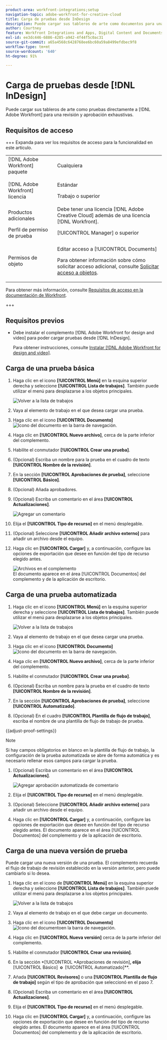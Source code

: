 ```yaml
---
product-area: workfront-integrations;setup
navigation-topic: adobe-workfront-for-creative-cloud
title: Carga de pruebas desde InDesign
description: Puede cargar sus tableros de arte como documentos para una revisión y aprobación rápidas o simplemente para almacenarlos en Adobe Workfront.
author: Courtney
feature: Workfront Integrations and Apps, Digital Content and Documents
exl-id: ee3dc446-6886-4285-a942-4f44f5c0ac31
source-git-commit: a65a4568c6428768ee6bc60a59a8499efdbec9f8
workflow-type: tm+mt
source-wordcount: '640'
ht-degree: 91%

---
```


# Carga de pruebas desde [!DNL InDesign]

Puede cargar sus tableros de arte como pruebas directamente a [!DNL Adobe Workfront] para una revisión y aprobación exhaustivas.

## Requisitos de acceso

+++ Expanda para ver los requisitos de acceso para la funcionalidad en este artículo.


<table style="table-layout:auto"> 
 <col> 
 <col> 
 <tbody> 
 <tr> 
   <td role="rowheader">[!DNL Adobe Workfront] paquete</td> 
   <td>Cualquiera </td> 
  </tr> 
  <tr> 
   <td role="rowheader">[!DNL Adobe Workfront] licencia</td> 
   <td> <p>Estándar</p> <p>Trabajo o superior</p> </td> 
  </tr> 
  <tr> 
   <td role="rowheader">Productos adicionales</td> 
   <td>Debe tener una licencia [!DNL Adobe Creative Cloud] además de una licencia [!DNL Workfront].</td> 
  </tr> 
  <tr> 
   <td role="rowheader">Perfil de permiso de prueba </td> 
   <td>[!UICONTROL Manager] o superior</td> 
  </tr> 
  <tr> 
   <td role="rowheader">Permisos de objeto</td> 
   <td> <p>Editar acceso a [!UICONTROL Documents]</p> <p>Para obtener información sobre cómo solicitar acceso adicional, consulte <a href="../../workfront-basics/grant-and-request-access-to-objects/request-access.md" class="MCXref xref">Solicitar acceso a objetos</a>.</p> </td> 
  </tr> 
 </tbody> 
</table>

Para obtener más información, consulte [Requisitos de acceso en la documentación de Workfront](/help/quicksilver/administration-and-setup/add-users/access-levels-and-object-permissions/access-level-requirements-in-documentation.md).


+++

## Requisitos previos

* Debe instalar el complemento [!DNL Adobe Workfront for design and video] para poder cargar pruebas desde [!DNL InDesign].

  Para obtener instrucciones, consulte [Instalar [!DNL Adobe Workfront for design and video]](/help/quicksilver/workfront-integrations-and-apps/adobe-workfront-for-creative-cloud/wf-install-cc.md).

## Carga de una prueba básica

1. Haga clic en el icono **[!UICONTROL Menú]** en la esquina superior derecha y seleccione **[!UICONTROL Lista de trabajos]**. También puede utilizar el menú para desplazarse a los objetos principales.

   ![Volver a la lista de trabajos](assets/go-back-to-work-list-350x314.png)

1. Vaya al elemento de trabajo en el que desea cargar una prueba.
1. Haga clic en el icono **[!UICONTROL Documento]** ![Icono del documento](assets/documents.png) en la barra de navegación.
1. Haga clic en **[!UICONTROL Nuevo archivo]**, cerca de la parte inferior del complemento.
1. Habilite el conmutador **[!UICONTROL Crear una prueba]**.
1. (Opcional) Escriba un nombre para la prueba en el cuadro de texto **[!UICONTROL Nombre de la revisión]**.
1. En la sección **[!UICONTROL Aprobaciones de prueba]**, seleccione **[!UICONTROL Básico]**.
1. (Opcional) Añada aprobadores.
1. (Opcional) Escriba un comentario en el área **[!UICONTROL Actualizaciones]**.

   ![Agregar un comentario](assets/add-comment.png)

1. Elija el **[!UICONTROL Tipo de recurso]** en el menú desplegable.

1. (Opcional) Seleccione **[!UICONTROL Añadir archivo externo]** para añadir un archivo desde el equipo.
1. Haga clic en **[!UICONTROL Cargar]** y, a continuación, configure las opciones de exportación que desee en función del tipo de recurso elegido antes.

   ![Archivos en el complemento](assets/plugin-files-350x307.png)\
   El documento aparece en el área [!UICONTROL Documentos] del complemento y de la aplicación de escritorio.


## Carga de una prueba automatizada

1. Haga clic en el icono **[!UICONTROL Menú]** en la esquina superior derecha y seleccione **[!UICONTROL Lista de trabajos]**. También puede utilizar el menú para desplazarse a los objetos principales.

   ![Volver a la lista de trabajos](assets/go-back-to-work-list-350x314.png)

1. Vaya al elemento de trabajo en el que desea cargar una prueba.
1. Haga clic en el icono **[!UICONTROL Documento]** ![Icono del documento](assets/documents.png) en la barra de navegación.

1. Haga clic en **[!UICONTROL Nuevo archivo]**, cerca de la parte inferior del complemento.
1. Habilite el conmutador **[!UICONTROL Crear una prueba]**.
1. (Opcional) Escriba un nombre para la prueba en el cuadro de texto **[!UICONTROL Nombre de la revisión]**.
1. En la sección **[!UICONTROL Aprobaciones de prueba]**, seleccione **[!UICONTROL Automatizado]**.
1. (Opcional) En el cuadro **[!UICONTROL Plantilla de flujo de trabajo]**, escriba el nombre de una plantilla de flujo de trabajo de prueba.

{{adjust-proof-settings}}

>[!NOTE]
>
> Si hay campos obligatorios en blanco en la plantilla de flujo de trabajo, la configuración de la prueba automatizada se abre de forma automática y es necesario rellenar esos campos para cargar la prueba.


1. (Opcional) Escriba un comentario en el área **[!UICONTROL Actualizaciones]**.

   ![Agregar aprobación automatizada de comentario](assets/add-comment-automated-approval.png)

1. Elija el **[!UICONTROL Tipo de recurso]** en el menú desplegable.
1. (Opcional) Seleccione **[!UICONTROL Añadir archivo externo]** para añadir un archivo desde el equipo.
1. Haga clic en **[!UICONTROL Cargar]** y, a continuación, configure las opciones de exportación que desee en función del tipo de recurso elegido antes.
El documento aparece en el área [!UICONTROL Documentos] del complemento y de la aplicación de escritorio.

## Carga de una nueva versión de prueba

Puede cargar una nueva versión de una prueba. El complemento recuerda el flujo de trabajo de revisión establecido en la versión anterior, pero puede cambiarlo si lo desea.

1. Haga clic en el icono de **[!UICONTROL Menú]** en la esquina superior derecha y seleccione **[!UICONTROL Lista de trabajos]**. También puede utilizar el menú para desplazarse a los objetos principales.

   ![Volver a la lista de trabajos](assets/go-back-to-work-list-350x314.png)

1. Vaya al elemento de trabajo en el que debe cargar un documento.
1. Haga clic en el icono **[!UICONTROL Documento]** ![Icono del documento](assets/documents.png)en la barra de navegación.

1. Haga clic en **[!UICONTROL Nueva versión]** cerca de la parte inferior del complemento.
1. Habilite el conmutador **[!UICONTROL Crear una revisión]**.

1. En la sección *[!UICONTROL *Aprobaciones de revisión]&#x200B;**, elija &#x200B;** [!UICONTROL Básico] **&#x200B; o &#x200B;** [!UICONTROL Automatizado]**.

1. Añada **[!UICONTROL Revisores]** o una **[!UICONTROL Plantilla de flujo de trabajo]** según el tipo de aprobación que seleccionó en el paso 7.

1. (Opcional) Escriba un comentario en el área **[!UICONTROL Actualizaciones]**.
1. Elija el **[!UICONTROL Tipo de recurso]** en el menú desplegable.
1. Haga clic en **[!UICONTROL Cargar]** y, a continuación, configure las opciones de exportación que desee en función del tipo de recurso elegido antes.
El documento aparece en el área [!UICONTROL Documentos] del complemento y de la aplicación de escritorio.
